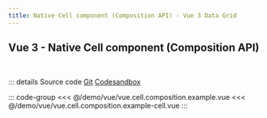 ```yaml
---
title: Native Cell component (Composition API) - Vue 3 Data Grid
---
```



## Vue 3 - Native Cell component (Composition API)

<br />

<script setup lang="ts">
import Example from '@/demo/vue/vue.cell.composition.example.vue';
</script>

<div class="example-container">
<Example />
</div>

::: details <span class="source-btn">Source code</span> <span class="external"> [Git](https://github.com/revolist/revogrid-docs/tree/main/demo/vue/vue.cell.composition.example.vue) [Codesandbox](https://codesandbox.io/p/sandbox/rg-cell-vue-3-composition-api-cvv97n) </span>


::: code-group
<<< @/demo/vue/vue.cell.composition.example.vue
<<< @/demo/vue/vue.cell.composition.example-cell.vue
:::
